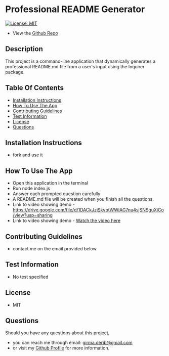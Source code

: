 
# Professional README Generator 

[![License: MIT](https://img.shields.io/badge/License-MIT-yellow.svg)](https://opensource.org/licenses/MIT)

* View the [Github Repo](https://github.com/girmaD/Professional_README_Generator)


## Description
  This project is a command-line application that dynamically generates a professional README.md file from a user's input using the Inquirer package.

## Table Of Contents 
* [Installation Instructions](#Installation-Instructions)
* [How To Use The App](#How-To-Use-The-App)
* [Contributing Guidelines](#Contributing-Guidelines)
* [Test Information](#Test-Information)
* [License](#License)
* [Questions](#Questions)


## Installation Instructions

 * fork and use it

## How To Use The App
-	Open this application in the terminal
-	Run node index.js
-	Answer each prompted question carefully
-	A README.md file will be created when you finish all the questions.
- Link to video showing demo - https://drive.google.com/file/d/1DACkJzjSkvbtWWiAG7nu4sjSNSguXiCo/view?usp=sharing
- Link to video showing demo - [Watch the video here](https://drive.google.com/file/d/1DACkJzjSkvbtWWiAG7nu4sjSNSguXiCo/view?usp=sharing)


## Contributing Guidelines
 * contact me on the email provided below

## Test Information
  * No test specified

## License

 * MIT

## Questions

Should you have any questions about this project,
  * you can reach me through email: [girma.derib@gmail.com](mailto:girma.derib@gmail.com) 
  * or visit my [Github Profile](https://github.com/girmaD) for more information.

